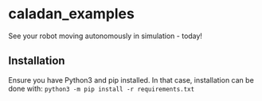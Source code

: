 # caladan_examples
See your robot moving autonomously in simulation - today!

## Installation
Ensure you have Python3 and pip installed.
In that case, installation can be done with: ```python3 -m pip install -r requirements.txt```
